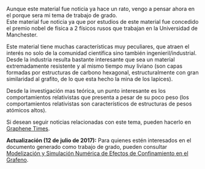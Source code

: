 <!--
.. title: Pensando en el grafeno
.. slug: pensando-en-el-grafeno
.. date: 2010-12-10 01:44:45 UTC-05:00
.. tags: Física,Grafeno,Materiales,Estado sólido,Física pasión,Ciencia
.. category: 
.. link:
.. description:
.. type: text
.. author: Edward Villegas Pulgarin
-->

Aunque este material fue noticia ya hace un rato, vengo a pensar ahora en el porque sera mi tema de trabajo de grado.  
Este material fue noticia ya que por estudios de este material fue concedido el premio nobel de física a 2 físicos rusos que trabajan en la Universidad de Manchester.  

Este material tiene muchas características muy peculiares, que atraen el interés no solo de la comunidad científica sino también ingenieril/industrial. Desde la industria resulta bastante interesante que sea un material extremadamente resistente y al mismo tiempo muy liviano (son capas formadas por estructuras de carbono hexagonal, estructuralmente con gran similaridad al grafito, de lo que esta hecho la mina de los lapices).  

Desde la investigación mas teórica, un punto interesante es los comportamientos relativistas que presenta a pesar de su poco peso (los comportamientos relativistas son característicos de estructuras de pesos atómicos altos).  

Si desean seguir noticias relacionadas con este tema, pueden hacerlo en [Graphene Times](http://graphenetimes.com/).  

__Actualización (12 de julio de 2017):__ Para quienes estén interesados en el documento generado como trabajo de grado, pueden consultar [Modelización y Simulación Numérica de Efectos de Confinamiento en el Grafeno](https://www.researchgate.net/publication/258566488_Modelizacion_y_Simulacion_Numerica_de_Efectos_de_Confinamiento_en_el_Grafeno).  

